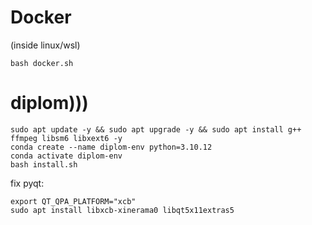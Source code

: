 # Docker
(inside linux/wsl)
```
bash docker.sh
```
# diplom)))

```
sudo apt update -y && sudo apt upgrade -y && sudo apt install g++ ffmpeg libsm6 libxext6 -y
conda create --name diplom-env python=3.10.12
conda activate diplom-env
bash install.sh
```

fix pyqt:

```
export QT_QPA_PLATFORM="xcb"
sudo apt install libxcb-xinerama0 libqt5x11extras5
```

